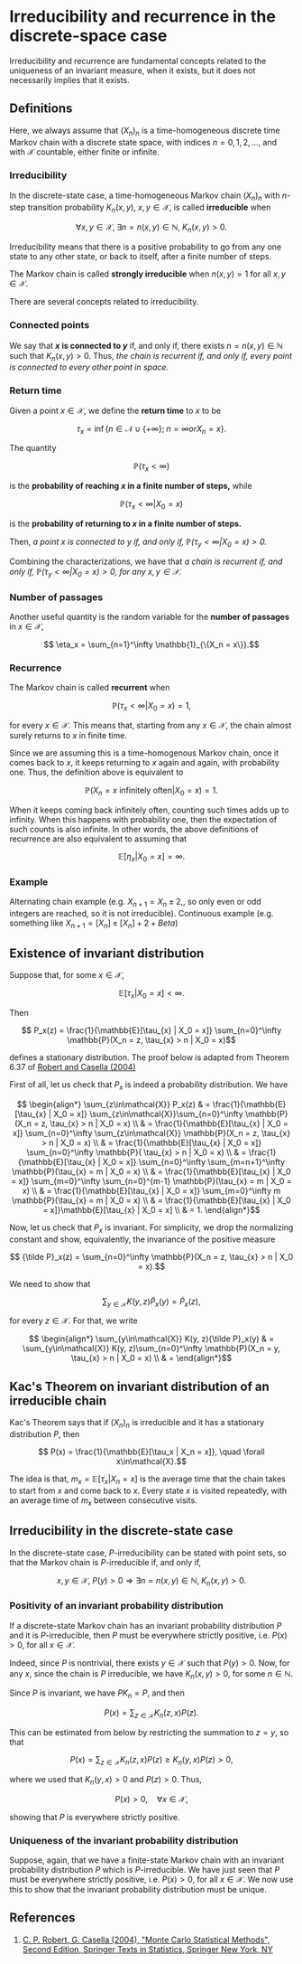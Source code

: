 # Irreducibility and recurrence in the discrete-space case

Irreducibility and recurrence are fundamental concepts related to the uniqueness of an invariant measure, when it exists, but it does not necessarily implies that it exists.

## Definitions

Here, we always assume that $(X_n)_n$ is a time-homogeneous discrete time Markov chain with a discrete state space, with indices $n=0, 1, 2, \ldots,$ and with $\mathcal{X}$ countable, either finite or infinite.

### Irreducibility

In the discrete-state case, a time-homogeneous Markov chain $(X_n)_n$ with $n$-step transition probability $K_n(x, y),$ $x,y\in\mathcal{X},$ is called **irreducible** when
```math
    \forall x, y\in\mathcal{X}, \;\exists n=n(x, y)\in\mathbb{N}, \; K_n(x, y) > 0.
```

Irreducibility means that there is a positive probability to go from any one state to any other state, or back to itself, after a finite number of steps.

The Markov chain is called **strongly irreducible** when $n(x, y) = 1$ for all $x, y\in\mathcal{X}.$

There are several concepts related to irreducibility.

### Connected points

We say that **$x$ is connected to $y$** if, and only if, there exists $n=n(x, y)\in\mathbb{N}$ such that $K_n(x, y) > 0.$ Thus, *the chain is recurrent if, and only if, every point is connected to every other point in space.*

### Return time

Given a point $x\in\mathcal{X},$ we define the **return time** to $x$ to be
```math
    \tau_x = \inf\left\{n\in\mathcal{N}\cup\{+\infty\}; \; n = \infty or X_n = x\right\}.
```

The quantity
```math
    \mathbb{P}(\tau_x < \infty)
```
is the **probability of reaching $x$ in a finite number of steps,** while
```math
    \mathbb{P}(\tau_x < \infty | X_0 = x)
```
is the **probability of returning to $x$ in a finite number of steps.** 

Then, *a point $x$ is connected to $y$ if, and only if, $\mathbb{P}(\tau_y < \infty | X_0 = x) > 0.$*

Combining the characterizations, we have that *a chain is recurrent if, and only if, $\mathbb{P}(\tau_y < \infty | X_0 = x) > 0,$ for any $x, y\in\mathcal{X}.$*

### Number of passages

Another useful quantity is the random variable for the **number of passages** in $x\in\mathcal{X},$
```math
    \eta_x = \sum_{n=1}^\infty \mathbb{1}_{\{X_n = x\}}.
```

### Recurrence

The Markov chain is called **recurrent** when
```math
    \mathbb{P}(\tau_x < \infty | X_0 = x) = 1,
```
for every $x\in\mathcal{X}.$ This means that, starting from any $x\in\mathcal{X},$ the chain almost surely returns to $x$ in finite time.

Since we are assuming this is a time-homogenous Markov chain, once it comes back to $x,$ it keeps returning to $x$ again and again, with probability one. Thus, the definition above is equivalent to
```math
    \mathbb{P}(X_n = x \textrm{ infinitely often} | X_0 = x) = 1.
```

When it keeps coming back infinitely often, counting such times adds up to infinity. When this happens with probability one, then the expectation of such counts is also infinite. In other words, the above definitions of recurrence are also equivalent to assuming that
```math
    \mathbb{E}\left[\eta_x\right | X_0 = x] = \infty.
```

### Example 

Alternating chain example (e.g. $X_{n+1} = X_n \pm 2,$, so only even or odd integers are reached, so it is not irreducible). Continuous example (e.g. something like $X_{n+1} = [X_n] \pm [X_n] + 2 + Beta$)

## Existence of invariant distribution

Suppose that, for some $x\in\mathcal{X},$
```math
    \mathbb{E}[\tau_{x} | X_0 = x] < \infty.
```
Then
```math
    P_x(z) = \frac{1}{\mathbb{E}[\tau_{x} | X_0 = x]} \sum_{n=0}^\infty \mathbb{P}(X_n = z, \tau_{x} > n | X_0 = x)
```
defines a stationary distribution. The proof below is adapted from Theorem 6.37 of [Robert and Casella (2004)](https://doi.org/10.1007/978-1-4757-4145-2)

First of all, let us check that $P_x$ is indeed a probability distribution. We have
```math
    \begin{align*}
        \sum_{z\in\mathcal{X}} P_x(z) & = \frac{1}{\mathbb{E}[\tau_{x} | X_0 = x]} \sum_{z\in\mathcal{X}}\sum_{n=0}^\infty \mathbb{P}(X_n = z, \tau_{x} > n | X_0 = x) \\
        & = \frac{1}{\mathbb{E}[\tau_{x} | X_0 = x]} \sum_{n=0}^\infty \sum_{z\in\mathcal{X}} \mathbb{P}(X_n = z, \tau_{x} > n | X_0 = x) \\
        & = \frac{1}{\mathbb{E}[\tau_{x} | X_0 = x]} \sum_{n=0}^\infty \mathbb{P}( \tau_{x} > n | X_0 = x) \\
        & = \frac{1}{\mathbb{E}[\tau_{x} | X_0 = x]} \sum_{n=0}^\infty \sum_{m=n+1}^\infty \mathbb{P}(\tau_{x} = m | X_0 = x) \\
        & = \frac{1}{\mathbb{E}[\tau_{x} | X_0 = x]} \sum_{m=0}^\infty \sum_{n=0}^{m-1} \mathbb{P}(\tau_{x} = m | X_0 = x) \\
        & = \frac{1}{\mathbb{E}[\tau_{x} | X_0 = x]} \sum_{m=0}^\infty m \mathbb{P}(\tau_{x} = m | X_0 = x) \\
        & = \frac{1}{\mathbb{E}[\tau_{x} | X_0 = x]}\mathbb{E}[\tau_{x} | X_0 = x] \\
        & = 1.
    \end{align*}
```

Now, let us check that $P_x$ is invariant. For simplicity, we drop the normalizing constant and show, equivalently, the invariance of the positive measure
```math
    {\tilde P}_x(z) = \sum_{n=0}^\infty \mathbb{P}(X_n = z, \tau_{x} > n | X_0 = x).
```
We need to show that
```math
    \sum_{y\in\mathcal{X}} K(y, z){\tilde P}_x(y) = {\tilde P}_x(z),
```
for every $z\in\mathcal{X}.$ For that, we write
```math
    \begin{align*}
        \sum_{y\in\mathcal{X}} K(y, z){\tilde P}_x(y) & = \sum_{y\in\mathcal{X}} K(y, z)\sum_{n=0}^\infty \mathbb{P}(X_n = y, \tau_{x} > n | X_0 = x) \\
        & = 
    \end{align*}
```


## Kac's Theorem on invariant distribution of an irreducible chain

Kac's Theorem says that if $(X_n)_n$ is irreducible and it has a stationary distribution $P,$ then
```math
    P(x) = \frac{1}{\mathbb{E}[\tau_x | X_n = x]}, \quad \forall x\in\mathcal{X}.
```

The idea is that, $m_x = \mathbb{E}[\tau_x | X_n = x]$ is the average time that the chain takes to start from $x$ and come back to $x.$ Every state $x$ is visited repeatedly, with an average time of $m_x$ between consecutive visits.


## Irreducibility in the discrete-state case

In the discrete-state case, $P$-irreducibility can be stated with point sets, so that the Markov chain is $P$-irreducible if, and only if,
```math
    x, y\in\mathcal{X},\; P(y) > 0 \Longrightarrow \exists n=n(x, y)\in\mathbb{N}, \; K_n(x, y) > 0.
```

### Positivity of an invariant probability distribution

If a discrete-state Markov chain has an invariant probability distribution $P$ and it is $P$-irreducible, then $P$ must be everywhere strictly positive, i.e. $P(x) > 0,$ for all $x\in \mathcal{X}.$

Indeed, since $P$ is nontrivial, there exists $y\in\mathcal{X}$ such that $P(y) > 0.$ Now, for any $x,$ since the chain is $P$ irreducible, we have $K_n(x, y) > 0,$ for some $n\in\mathbb{N}.$

Since $P$ is invariant, we have $P K_n = P,$ and then
```math
    P(x) = \sum_{z\in\mathcal{X}} K_n(z, x) P(z).
```
This can be estimated from below by restricting the summation to $z = y,$ so that
```math
    P(x) = \sum_{z\in\mathcal{X}} K_n(z, x) P(z) \geq K_n(y, x) P(z) > 0,
```
where we used that $K_n(y, x) > 0$ and $P(z) > 0.$ Thus,
```math
    P(x) > 0, \quad \forall x\in\mathcal{X},
```
showing that $P$ is everywhere strictly positive.

### Uniqueness of the invariant probability distribution

Suppose, again, that we have a finite-state Markov chain with an invariant probability distribution $P$ which is $P$-irreducible. We have just seen that $P$ must be everywhere strictly positive, i.e. $P(x) > 0,$ for all $x\in \mathcal{X}.$ We now use this to show that the invariant probability distribution must be unique.



## References

1. [C. P. Robert, G. Casella (2004), "Monte Carlo Statistical Methods", Second Edition, Springer Texts in Statistics, Springer New York, NY](https://doi.org/10.1007/978-1-4757-4145-2)